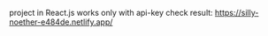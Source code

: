 project in React.js
works only with api-key 
check result:
https://silly-noether-e484de.netlify.app/
